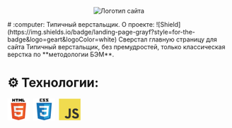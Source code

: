<p align="center">
  <img src"https://raw.githubusercontent.com/lespend/typical-developer/master/image/MOSHED-2018-1-21-0-12-6.gif.pagespeed.ce.GJ0ouzzXGb.gif" alt="Логотип сайта">
</p>
# :computer: Типичный верстальщик. О проекте:
![Shield](https://img.shields.io/badge/landing-page-grayf?style=for-the-badge&logo=geart&logoColor=white)
Сверстал главную страницу для сайта Типичный верстальщик, без премудростей, только классическая верстка по **методологии БЭМ**.

# :gear: Технологии:
<div>
<img src="https://raw.githubusercontent.com/devicons/devicon/1119b9f84c0290e0f0b38982099a2bd027a48bf1/icons/html5/html5-original-wordmark.svg" width=50>&nbsp;
<img src="https://raw.githubusercontent.com/devicons/devicon/1119b9f84c0290e0f0b38982099a2bd027a48bf1/icons/css3/css3-original-wordmark.svg" width=50>&nbsp;
<img src="https://raw.githubusercontent.com/devicons/devicon/1119b9f84c0290e0f0b38982099a2bd027a48bf1/icons/javascript/javascript-original.svg" width=50>
</div>
